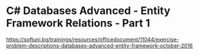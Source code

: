 # C# Databases Advanced - Entity Framework Relations - Part 1

https://softuni.bg/trainings/resources/officedocument/11044/exercise-problem-descriptions-databases-advanced-entity-framework-october-2016